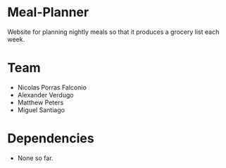 # Meal-Planner
Website for planning nightly meals so that it produces a grocery list each week.

# Team

* Nicolas Porras Falconio
* Alexander Verdugo
* Matthew Peters
* Miguel Santiago

# Dependencies
* None so far.

